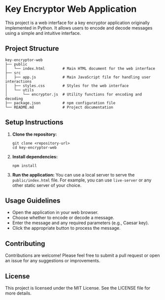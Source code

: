 # Key Encryptor Web Application

This project is a web interface for a key encryptor application originally implemented in Python. It allows users to encode and decode messages using a simple and intuitive interface.

## Project Structure

```
key-encryptor-web
├── public
│   └── index.html        # Main HTML document for the web interface
├── src
│   ├── app.js            # Main JavaScript file for handling user interactions
│   ├── styles.css        # Styles for the web interface
│   └── utils
│       └── encryptor.js  # Utility functions for encoding and decoding
├── package.json          # npm configuration file
└── README.md             # Project documentation
```

## Setup Instructions

1. **Clone the repository:**
   ```
   git clone <repository-url>
   cd key-encryptor-web
   ```

2. **Install dependencies:**
   ```
   npm install
   ```

3. **Run the application:**
   You can use a local server to serve the `public/index.html` file. For example, you can use `live-server` or any other static server of your choice.

## Usage Guidelines

- Open the application in your web browser.
- Choose whether to encode or decode a message.
- Enter the message and any required parameters (e.g., Caesar key).
- Click the appropriate button to process the message.

## Contributing

Contributions are welcome! Please feel free to submit a pull request or open an issue for any suggestions or improvements.

## License

This project is licensed under the MIT License. See the LICENSE file for more details.